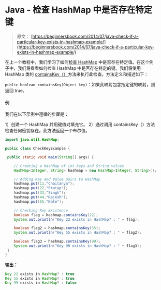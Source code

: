 # Java - 检查 HashMap 中是否存在特定键

> 原文： [https://beginnersbook.com/2014/07/java-check-if-a-particular-key-exists-in-hashmap-example/](https://beginnersbook.com/2014/07/java-check-if-a-particular-key-exists-in-hashmap-example/)

在上一个教程中，我们学习了如何[检查 HashMap](https://beginnersbook.com/2014/07/java-check-if-a-particular-value-exists-in-hashmap-example/ "Java – Check if a particular value exists in HashMap example") 中是否存在特定值。在这个例子中，我们将看看如何检查 HashMap 中是否存在特定的键。我们将使用 HashMap 类的 [containsKey（）](https://docs.oracle.com/javase/7/docs/api/java/util/HashMap.html#containsKey(java.lang.Object))方法来执行此检查。方法定义和描述如下：

`public boolean containsKey(Object key)`：如果此映射包含指定键的映射，则返回 true。

#### 例

我们在以下示例中遵循的步骤是：

1）创建一个 HashMap 并用键值对填充它。
2）通过调用 containsKey（）方法检查任何密钥存在。此方法返回一个布尔值。

```java
import java.util.HashMap;

public class CheckKeyExample {

 public static void main(String[] args) {

    // Creating a HashMap of int keys and String values
    HashMap<Integer, String> hashmap = new HashMap<Integer, String>();

    // Adding Key and Value pairs to HashMap
    hashmap.put(11,"Chaitanya");
    hashmap.put(22,"Pratap");
    hashmap.put(33,"Singh");
    hashmap.put(44,"Rajesh");
    hashmap.put(55,"Kate");

    // Checking Key Existence
    boolean flag = hashmap.containsKey(22);
    System.out.println("Key 22 exists in HashMap? : " + flag);

    boolean flag2 = hashmap.containsKey(55);
    System.out.println("Key 55 exists in HashMap? : " + flag2);

    boolean flag3 = hashmap.containsKey(99);
    System.out.println("Key 99 exists in HashMap? : " + flag3);
 }
}
```

**输出：**

```java
Key 22 exists in HashMap? : true
Key 55 exists in HashMap? : true
Key 99 exists in HashMap? : false
```